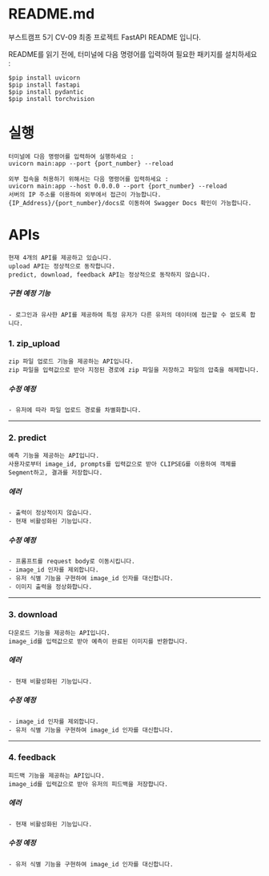 # README.md

부스트캠프 5기 CV-09 최종 프로젝트 FastAPI README 입니다.

README를 읽기 전에, 터미널에 다음 명령어를 입력하여 필요한 패키지를 설치하세요 :

    $pip install uvicorn
    $pip install fastapi
    $pip install pydantic
    $pip install torchvision

# 실행

    터미널에 다음 명령어를 입력하여 실행하세요 :
    uvicorn main:app --port {port_number} --reload
    
    외부 접속을 허용하기 위해서는 다음 명령어를 입력하세요 :
    uvicorn main:app --host 0.0.0.0 --port {port_number} --reload
    서버의 IP 주소를 이용하여 외부에서 접근이 가능합니다.
    {IP_Address}/{port_number}/docs로 이동하여 Swagger Docs 확인이 가능합니다.

# APIs

    현재 4개의 API를 제공하고 있습니다.
    upload API는 정상적으로 동작합니다.
    predict, download, feedback API는 정상적으로 동작하지 않습니다.

##### 구현 예정 기능
    - 로그인과 유사한 API를 제공하여 특정 유저가 다른 유저의 데이터에 접근할 수 없도록 합니다.

### 1. zip_upload

    zip 파일 업로드 기능을 제공하는 API입니다.
    zip 파일을 입력값으로 받아 지정된 경로에 zip 파일을 저장하고 파일의 압축을 해제합니다.

##### 수정 예정
    - 유저에 따라 파일 업로드 경로를 차별화합니다.
---
### 2. predict

    예측 기능을 제공하는 API입니다.
    사용자로부터 image_id, prompts를 입력값으로 받아 CLIPSEG를 이용하여 객체를 Segment하고, 결과를 저장합니다.

##### 에러
    - 출력이 정상적이지 않습니다.
    - 현재 비활성화된 기능입니다.

##### 수정 예정
    - 프롬프트를 request body로 이동시킵니다.
    - image_id 인자를 제외합니다.
    - 유저 식별 기능을 구현하여 image_id 인자를 대신합니다.
    - 이미지 출력을 정상화합니다.
---
### 3. download

    다운로드 기능을 제공하는 API입니다.
    image_id를 입력값으로 받아 예측이 완료된 이미지를 반환합니다.

##### 에러
    - 현재 비활성화된 기능입니다.

##### 수정 예정
    - image_id 인자를 제외합니다.
    - 유저 식별 기능을 구현하여 image_id 인자를 대신합니다.
---
### 4. feedback

    피드백 기능을 제공하는 API입니다.
    image_id를 입력값으로 받아 유저의 피드백을 저장합니다.

##### 에러
    - 현재 비활성화된 기능입니다.

##### 수정 예정
    - 유저 식별 기능을 구현하여 image_id 인자를 대신합니다.